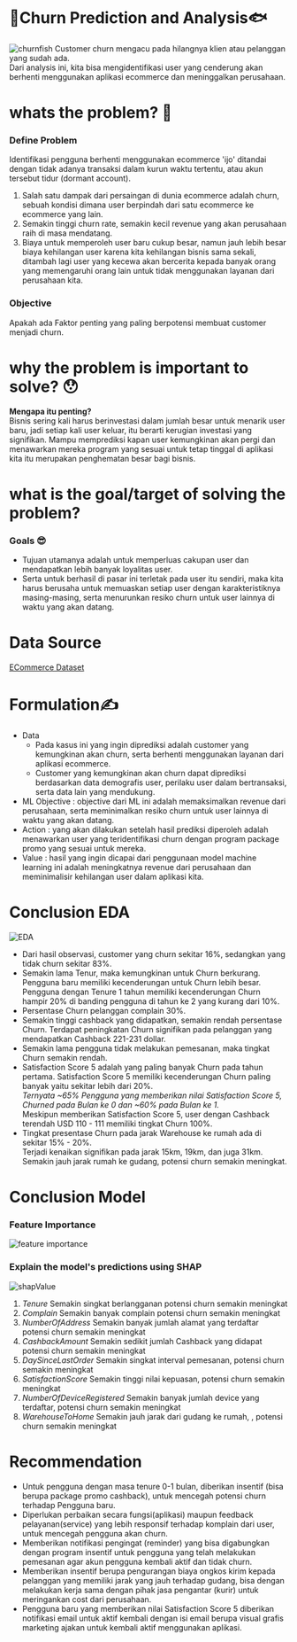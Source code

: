 # :tropical_fish:Churn Prediction and Analysis:fish:
![churnfish](https://github.com/edosept/Churn-Analysis-and-Prediction/blob/main/images/churnFish.png)
Customer churn mengacu pada hilangnya klien atau pelanggan yang sudah ada.<br>
Dari analysis ini, kita bisa mengidentifikasi user yang cenderung akan berhenti menggunakan aplikasi ecommerce dan meninggalkan perusahaan.

# whats the problem? :thinking:
### Define Problem
Identifikasi pengguna berhenti menggunakan ecommerce 'ijo' ditandai dengan tidak adanya transaksi dalam kurun waktu tertentu, atau akun tersebut tidur (dormant account).

1. Salah satu dampak dari persaingan di dunia ecommerce adalah churn, sebuah kondisi dimana user berpindah dari satu ecommerce ke ecommerce yang lain.
2. Semakin tinggi churn rate, semakin kecil revenue yang akan perusahaan raih di masa mendatang.
3. Biaya untuk memperoleh user baru cukup besar, namun jauh lebih besar biaya kehilangan user karena kita kehilangan bisnis sama sekali,
ditambah lagi user yang kecewa akan bercerita kepada banyak orang yang memengaruhi orang lain untuk tidak menggunakan layanan dari perusahaan kita.

### Objective
Apakah ada Faktor penting yang paling berpotensi membuat customer menjadi churn.

# why the problem is important to solve? :hushed:
**Mengapa itu penting?**<br>
Bisnis sering kali harus berinvestasi dalam jumlah besar untuk menarik user baru, jadi setiap kali user keluar, itu berarti kerugian investasi yang signifikan.
Mampu memprediksi kapan user kemungkinan akan pergi dan menawarkan mereka program yang sesuai untuk tetap tinggal di aplikasi kita itu merupakan penghematan besar bagi bisnis.

# what is the goal/target of solving the problem?
### Goals :sunglasses:
* Tujuan utamanya adalah untuk memperluas cakupan user dan mendapatkan lebih banyak loyalitas user.
* Serta untuk berhasil di pasar ini terletak pada user itu sendiri,
maka kita harus berusaha untuk memuaskan setiap user dengan karakteristiknya masing-masing, serta menurunkan resiko churn untuk user lainnya di waktu yang akan datang.

# Data Source
[ECommerce Dataset](https://www.kaggle.com/ankitverma2010/ecommerce-customer-churn-analysis-and-prediction)

# Formulation:writing_hand:
* Data
  * Pada kasus ini yang ingin diprediksi adalah customer yang kemungkinan akan churn, serta berhenti menggunakan layanan dari aplikasi ecommerce.
  * Customer yang kemungkinan akan churn dapat diprediksi berdasarkan data demografis user, perilaku user dalam bertransaksi, serta data lain yang mendukung.
* ML Objective : objective dari ML ini adalah memaksimalkan revenue dari perusahaan, serta meminimalkan resiko churn untuk user lainnya di waktu yang akan datang.
* Action : yang akan dilakukan setelah hasil prediksi diperoleh adalah menawarkan user yang teridentifikasi churn dengan program package promo yang sesuai untuk mereka.
* Value : hasil yang ingin dicapai dari penggunaan model machine learning ini adalah meningkatnya revenue dari perusahaan dan meminimalisir kehilangan user dalam aplikasi kita.

# Conclusion EDA
![EDA](https://github.com/edosept/Churn-Analysis-and-Prediction/blob/main/images/edaChurn.png)
* Dari hasil observasi, customer yang churn sekitar 16%, sedangkan yang tidak churn sekitar 83%.
* Semakin lama Tenur, maka kemungkinan untuk Churn berkurang. Pengguna baru memiliki kecenderungan untuk Churn lebih besar. Pengguna dengan Tenure 1 tahun memiliki kecenderungan Churn hampir 20% di banding pengguna di tahun ke 2 yang kurang dari 10%.
* Persentase Churn pelanggan complain 30%.
* Semakin tinggi cashback yang didapatkan, semakin rendah persentase Churn. Terdapat peningkatan Churn signifikan pada pelanggan yang mendapatkan Cashback 221-231 dollar.
* Semakin lama pengguna tidak melakukan pemesanan, maka tingkat Churn semakin rendah.
* Satisfaction Score 5 adalah yang paling banyak Churn pada tahun pertama. Satisfaction Score 5 memiliki kecenderungan Churn paling banyak yaitu sekitar lebih dari 20%.<br>
_Ternyata ~65% Pengguna yang memberikan nilai Satisfaction Score 5, Churned pada Bulan ke 0 dan ~60% pada Bulan ke 1._<br>
Meskipun memberikan Satisfaction Score 5, user dengan Cashback terendah USD 110 - 111 memiliki tingkat Churn 100%.
* Tingkat presentase Churn pada jarak Warehouse ke rumah ada di sekitar 15% - 20%.<br>
Terjadi kenaikan signifikan pada jarak 15km, 19km, dan juga 31km. Semakin jauh jarak rumah ke gudang, potensi churn semakin meningkat.

# Conclusion Model
### Feature Importance
![feature importance](https://github.com/edosept/Churn-Analysis-and-Prediction/blob/main/images/Feature%20Importance.png)
### Explain the model's predictions using SHAP
![shapValue](https://github.com/edosept/Churn-Analysis-and-Prediction/blob/main/images/SHAPchurn.png)
1. _Tenure_
Semakin singkat berlangganan potensi churn semakin meningkat
2. _Complain_
Semakin banyak complain potensi churn semakin meningkat
3. _NumberOfAddress_
Semakin banyak jumlah alamat yang terdaftar potensi churn semakin meningkat
4. _CashbackAmount_
Semakin sedikit jumlah Cashback yang didapat potensi churn semakin meningkat
5. _DaySinceLastOrder_
Semakin singkat interval pemesanan, potensi churn semakin meningkat
6. _SatisfactionScore_
Semakin tinggi nilai kepuasan, potensi churn semakin meningkat
7. _NumberOfDeviceRegistered_
Semakin banyak jumlah device yang terdaftar, potensi churn semakin meningkat
8. _WarehouseToHome_
Semakin jauh jarak dari gudang ke rumah, , potensi churn semakin meningkat

# Recommendation
* Untuk pengguna dengan masa tenure 0-1 bulan, diberikan insentif (bisa berupa package promo cashback), untuk mencegah potensi churn terhadap Pengguna baru.
* Diperlukan perbaikan secara fungsi(aplikasi) maupun feedback pelayanan(service) yang lebih responsif terhadap komplain dari user, untuk mencegah pengguna akan churn.
* Memberikan notifikasi pengingat (reminder) yang bisa digabungkan dengan program insentif untuk pengguna yang telah melakukan pemesanan agar akun pengguna kembali aktif dan tidak churn.
* Memberikan insentif berupa pengurangan biaya ongkos kirim kepada pelanggan yang memiliki jarak yang jauh terhadap gudang, bisa dengan melakukan kerja sama dengan pihak jasa pengantar (kurir) untuk meringankan cost dari perusahaan.
* Pengguna baru yang memberikan nilai Satisfaction Score 5 diberikan notifikasi email untuk aktif kembali dengan isi email berupa visual grafis marketing ajakan untuk kembali aktif menggunakan aplikasi.
